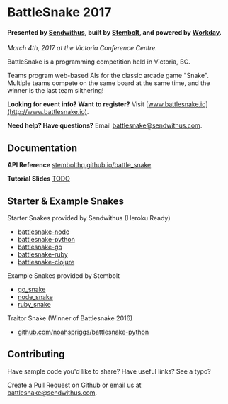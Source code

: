 BattleSnake 2017
================

#### Presented by [Sendwithus](https://www.sendwithus.com), built by [Stembolt](https://stembolt.com/), and powered by [Workday](https://www.workday.com/).

_March 4th, 2017 at the Victoria Conference Centre._

BattleSnake is a programming competition held in Victoria, BC.

Teams program web-based AIs for the classic arcade game "Snake". Multiple teams compete on the same board at the same time, and the winner is the last team slithering!

__Looking for event info? Want to register?__ Visit [www.battlesnake.io](http://www.battlesnake.io).

__Need help? Have questions?__ Email [battlesnake@sendwithus.com](mailto:battlesnake@sendwithus.com).

## Documentation

__API Reference__ [stembolthq.github.io/battle_snake](https://stembolthq.github.io/battle_snake/)

__Tutorial Slides__ [TODO](TODO)

## Starter & Example Snakes

Starter Snakes provided by Sendwithus (Heroku Ready)
* [battlesnake-node](https://github.com/sendwithus/battlesnake-node)
* [battlesnake-python](https://github.com/sendwithus/battlesnake-python)
* [battlesnake-go](https://github.com/sendwithus/battlesnake-go)
* [battlesnake-ruby](https://github.com/sendwithus/battlesnake-ruby)
* [battlesnake-clojure](https://github.com/sendwithus/battlesnake-clojure)

Example Snakes provided by Stembolt
* [go_snake](https://github.com/StemboltHQ/battle_snake/tree/master/examples/go_snake)
* [node_snake](https://github.com/StemboltHQ/battle_snake/tree/master/examples/node_snake)
* [ruby_snake](https://github.com/StemboltHQ/battle_snake/tree/master/examples/ruby_snake)

Traitor Snake (Winner of Battlesnake 2016)
* [github.com/noahspriggs/battlesnake-python](https://github.com/noahspriggs/battlesnake-python)

## Contributing

Have sample code you'd like to share? Have useful links? See a typo?

Create a Pull Request on Github or email us at [battlesnake@sendwithus.com](mailto:battlesnake@sendwithus.com).
